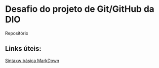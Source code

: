 # Desafio do projeto de Git/GitHub da DIO
Repositório 

## Links úteis:
[Sintaxw básica MarkDown](https://www.markdownguide.org/basic-syntax/)
